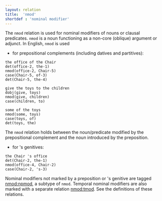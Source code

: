 ```yaml
---
layout: relation
title:  'nmod'
shortdef : 'nominal modifier'
---
```


The `nmod` relation is used for nominal modifiers of nouns or clausal
predicates. `nmod` is a noun functioning as a non-core (oblique)
argument or adjunct. In English, `nmod` is used

- for prepositional complements (including datives and partitives):

~~~ sdparse
the office of the Chair
det(office-2, the-1)
nmod(office-2, Chair-5)
case(Chair-5, of-3)
det(Chair-5, the-4)
~~~

~~~ sdparse
give the toys to the children
dobj(give, toys)
nmod(give, children)
case(children, to)
~~~

~~~ sdparse
some of the toys
nmod(some, toys)
case(toys, of)
det(toys, the)
~~~

The `nmod` relation holds between the noun/predicate modified by the
prepositional complement and the noun introduced by the preposition.

- for 's genitives:

~~~ sdparse
the Chair 's office
det(Chair-2, the-1)
nmod(office-4, Chair-2)
case(Chair-2, 's-3)
~~~

Nominal modifiers not marked by a preposition or 's genitive
are tagged [nmod:npmod](), a subtype of `nmod`. Temporal nominal
modifiers are also marked with a separate relation [nmod:tmod](). See
the definitions of these relations.

